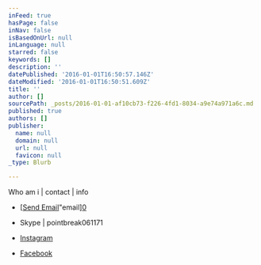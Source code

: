 ```yaml
---
inFeed: true
hasPage: false
inNav: false
isBasedOnUrl: null
inLanguage: null
starred: false
keywords: []
description: ''
datePublished: '2016-01-01T16:50:57.146Z'
dateModified: '2016-01-01T16:50:51.609Z'
title: ''
author: []
sourcePath: _posts/2016-01-01-af10cb73-f226-4fd1-8034-a9e74a971a6c.md
published: true
authors: []
publisher:
  name: null
  domain: null
  url: null
  favicon: null
_type: Blurb

---
```

Who am i | contact | info

* [[Send Email][1]"email][0]  
* Skype | pointbreak061171

* [Instagram][2]

* [Facebook][3]

# 

[0]: href
[1]: %20mailto:email@richjohnsimmons@gmail.com?subject=
[2]: https://www.instagram.com/pointbreak06/
[3]: https://www.facebook.com/Pointbreak.71